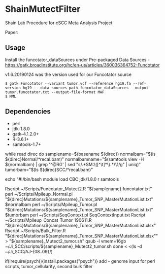 # ShainMutectFilter
Shain Lab Procedure for cSCC Meta Analysis Project

Paper: 

## Usage
Install the funcotator_dataSources under Pre-packaged Data Sources - https://gatk.broadinstitute.org/hc/en-us/articles/360036364752-Funcotator

v1.6.20190124 was the version used for our Funcotator source

```
$ gatk Funcotator --variant tumor.vcf --reference hg19.fa --ref-version hg19 -- data-sources-path funcotator_dataSources --output tumor.funcotator.txt --output-file-format MAF
$ MML

```

## Dependencies
* perl
* jdk-1.8.0
* gatk-4.1.2.0+
* R-3.6.1+
* samtools-1.7+

while read direc
        do
samplename=$(basename ${direc})
normalbam="$(ls ${direc}Normal/*recal.bam)"
normalbamname="$(samtools view -H ${normalbam} | grep '^@RG' | sed "s/.*SM:\([^\t]*\).*/\1/g" | uniq)"
tumorbam="$(ls ${direc}SCC/*recal.bam)"

echo "#!/bin/bash
module load CBC jdk/1.8.0 r samtools

Rscript ~/Scripts/Funcotator_Mutect2.R "${samplename}.funcotator.txt"
perl ~/Scripts/Mpileup_Normal.pl "${direc}Mutations/${samplename}_Tumor_SNP_MasterMutationList.txt" $normalbam
perl ~/Scripts/Mpileup_Tumor.pl "${direc}Mutations/${samplename}_Tumor_SNP_MasterMutationList.txt" $tumorbam
perl ~/Scripts/SeqContext.pl SeqContextInput.txt
Rscript ~/Scripts/Mpileup_Concat_Tumor_190611.R "${direc}Mutations/${samplename}_Tumor_SNP_MasterMutationList.xlsx"
Rscript ~/Scripts/Bulk_Filter.R "${direc}Mutations/${samplename}_Tumor_SNP_MasterMutationList.xlsx"" > "${samplename}_Mutect2_tumor.sh"
qsub -l vmem=16gb ~/Ji_SCC/scripts/${samplename}_Mutect2_tumor.sh
done < <(ls -d ~/Ji_SCC/AJ-{08..09}/)

if(!require(psych)){install.packages("psych")}
add - genome input for perl scripts, tumor_cellularity, second bulk filter
